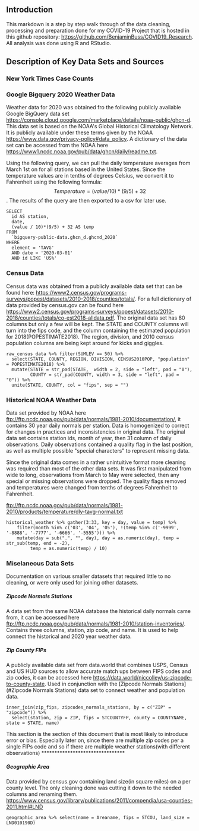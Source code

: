 
## Introduction

This markdown is a step by step walk through of the data cleaning, processing and preparation done for my COVID-19 Project that is hosted in this github repository: <https://github.com/BenjaminBuss/COVID19_Research>. All analysis was done using R and RStudio. 


## Description of Key Data Sets and Sources


### New York Times Case Counts




### Google Bigquery 2020 Weather Data

Weather data for 2020 was obtained fro the following publicly available Google BigQuery data set <https://console.cloud.google.com/marketplace/details/noaa-public/ghcn-d>. This data set is based on the NOAA's Global Historical Climatology Network. It is publicly available under these terms given by the NOAA <https://www.data.gov/privacy-policy#data_policy>. A dictionary of the data set can be accessed from the NOAA here <https://www1.ncdc.noaa.gov/pub/data/ghcn/daily/readme.txt>. 

Using the following query, we can pull the daily temperature averages from March 1st on for all stations based in the United States. Since the temperature values are in tenths of degrees Celsius, we convert it to Fahrenheit using the following formula:
$$Temperature = ( value / 10 ) * ( 9 / 5 ) + 32 $$. The results of the query are then exported to a csv for later use.

```
SELECT 
  id AS station, 
  date, 
  (value / 10)*(9/5) + 32 AS temp 
FROM 
  `bigquery-public-data.ghcn_d.ghcnd_2020` 
WHERE 
  element = 'TAVG' 
  AND date > '2020-03-01' 
  AND id LIKE 'US%'
```


### Census Data

Census data was obtained from a publicly available data set that can be found here: <https://www2.census.gov/programs-surveys/popest/datasets/2010-2018/counties/totals/>. For a full dictionary of data provided by census.gov can be found here <https://www2.census.gov/programs-surveys/popest/datasets/2010-2018/counties/totals/co-est2018-alldata.pdf>. The original data set has 80 columns but only a few will be kept. The STATE and COUNTY columns will turn into the fips code, and the column containing the estimated population for 2018(POPESTIMATE2018). The region, division, and 2010 census population columns are being kept around for kicks and giggles.

```
raw_census_data %>% filter(SUMLEV == 50) %>% 
  select(STATE, COUNTY, REGION, DIVISION, CENSUS2010POP, "population" = POPESTIMATE2018) %>% 
  mutate(STATE = str_pad(STATE,  width = 2, side = "left", pad = "0"), 
         COUNTY = str_pad(COUNTY, width = 3, side = "left", pad = "0")) %>% 
  unite(STATE, COUNTY, col = "fips", sep = "")
```


### Historical NOAA Weather Data

Data set provided by NOAA here <ftp://ftp.ncdc.noaa.gov/pub/data/normals/1981-2010/documentation/>, it contains 30 year daily normals per station. Data is homogenized to correct for changes in practices and inconsistencies in original data. The original data set contains station ids, month of year, then 31 column of daily observations. Daily observations contained a quality flag in the last position, as well as multiple possible "special characters" to represent missing data.

Since the original data comes in a rather unintuitive format more cleaning was required than most of the other data sets.  It was first manipulated from wide to long, observations from March to May were selected, then any special or missing observations were dropped. The quality flags removed and temperatures were changed from tenths of degrees Fahrenheit to Fahrenheit.

<ftp://ftp.ncdc.noaa.gov/pub/data/normals/1981-2010/products/temperature/dly-tavg-normal.txt>

```
historical_weather %>% gather(3:33, key = day, value = temp) %>%
    filter(month %in% c('03', '04', '05'), !(temp %in% c('-9999', '-8888', '-7777', '-6666', '-5555'))) %>%
    mutate(day = sub(".", "", day), day = as.numeric(day), temp = str_sub(temp, end = -2),
         temp = as.numeric(temp) / 10)
```


### Miselaneous Data Sets

Documentation on various smaller datasets that required little to no cleaning, or were only used for joining other datasets.


##### Zipcode Normals Stations

A data set from the same NOAA database the historical daily normals came from, it can be accessed here <ftp://ftp.ncdc.noaa.gov/pub/data/normals/1981-2010/station-inventories/>. Contains three columns, station, zip code, and name. It is used to help connect the historical and 2020 year weather data.


##### Zip County FIPs

A publicly available data set from data.world that combines USPS, Census and US HUD sources to allow accurate match ups between FIPS codes and zip codes, it can be accessed here <https://data.world/niccolley/us-zipcode-to-county-state>. Used in conjunction with the [Zipcode Normals Stations](#Zipcode Normals Stations) data set to connect weather and population data.

```
inner_join(zip_fips, zipcodes_normals_stations, by = c("ZIP" = "zipcode")) %>% 
  select(station, zip = ZIP, fips = STCOUNTYFP, county = COUNTYNAME, state = STATE, name)
```

This section is the section of this document that is most likely to introduce error or bias. Especially later on, since there are multiple zip codes per a single FIPs code and so if there are multiple weather stations(with different observations) ********************************


##### Geographic Area

Data provided by census.gov containing land size(in square miles) on a per county level. The only cleaning done was cutting it down to the needed columns and renaming them. <https://www.census.gov/library/publications/2011/compendia/usa-counties-2011.html#LND>

```
geographic_area %>% select(name = Areaname, fips = STCOU, land_size = LND010190D)
```
